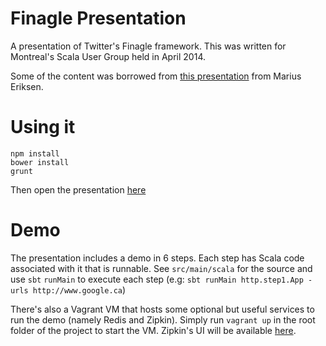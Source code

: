 Finagle Presentation
=======

A presentation of Twitter's Finagle framework. This was written for Montreal's Scala User Group held in April 2014.

Some of the content was borrowed from [this presentation](http://monkey.org/~marius/talks/twittersystems/) from Marius Eriksen.

Using it
=======

```
npm install
bower install
grunt
```

Then open the presentation [here](http://localhost:8080)

Demo
====

The presentation includes a demo in 6 steps. Each step has Scala code associated with it that is runnable. See ```src/main/scala``` for the source and use ```sbt``` ```runMain``` to execute each step (e.g: ```sbt runMain http.step1.App -urls http://www.google.ca```)

There's also a Vagrant VM that hosts some optional but useful services to run the demo (namely Redis and Zipkin). Simply run ```vagrant up``` in the root folder of the project to start the VM. Zipkin's UI will be available [here](http://localhost:4567).
